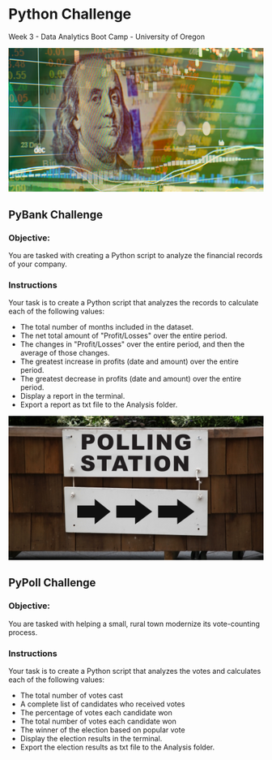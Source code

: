 # Python Challenge
Week 3 - Data Analytics Boot Camp - University of Oregon

![PyBank Challenge](/Images/revenue-per-lead.png)
## PyBank Challenge
### Objective:
You are tasked with creating a Python script to analyze the financial records of your company.

### Instructions
Your task is to create a Python script that analyzes the records to calculate each of the following values:
* The total number of months included in the dataset.
* The net total amount of "Profit/Losses" over the entire period.
* The changes in "Profit/Losses" over the entire period, and then the average of those changes.
* The greatest increase in profits (date and amount) over the entire period.
* The greatest decrease in profits (date and amount) over the entire period.
* Display a report in the terminal.
* Export a report as txt file to the Analysis folder.


![PyBank Challenge](/Images/Vote_counting.png)
## PyPoll Challenge
### Objective:
You are tasked with helping a small, rural town modernize its vote-counting process.

### Instructions
Your task is to create a Python script that analyzes the votes and calculates each of the following values:
* The total number of votes cast
* A complete list of candidates who received votes
* The percentage of votes each candidate won
* The total number of votes each candidate won
* The winner of the election based on popular vote
* Display the election results in the terminal.
* Export the election results as txt file to the Analysis folder.



